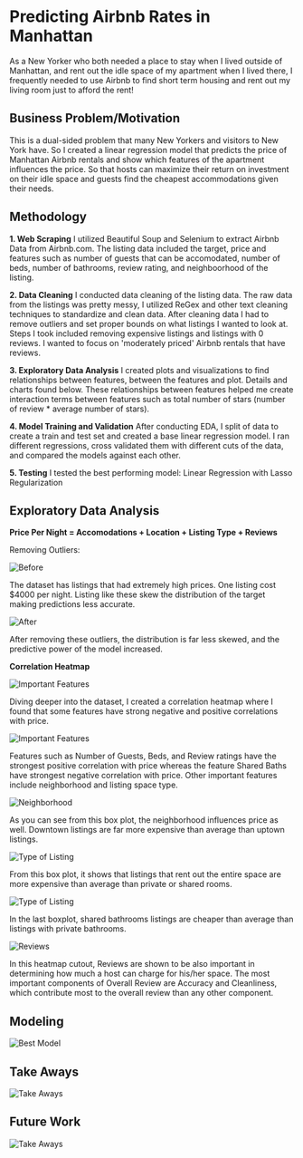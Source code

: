 # Predicting Airbnb Rates in Manhattan 

As a New Yorker who both needed a place to stay when I lived outside of Manhattan, and rent out the idle space of my apartment when I lived there, I frequently needed to use Airbnb to find short term housing and rent out my living room just to afford the rent!

## Business Problem/Motivation
This is a dual-sided problem that many New Yorkers and visitors to New York have. So I created a linear regression model that predicts the price of Manhattan Airbnb rentals and show which features of the apartment influences the price. So that hosts can maximize their return on investment on their idle space and guests find the cheapest accommodations given their needs.

## Methodology
**1. Web Scraping**
I utilized Beautiful Soup and Selenium to extract Airbnb Data from Airbnb.com. The listing data included the target, price and features such as number of guests that can be accomodated, number of beds, number of bathrooms, review rating, and neighboorhood of the listing.

**2. Data Cleaning**
I conducted data cleaning of the listing data. The raw data from the listings was pretty messy, I utilized ReGex and other text cleaning techniques to standardize and clean data. After cleaning data I had to remove outliers and set proper bounds on what listings I wanted to look at. Steps I took included removing expensive listings and listings with 0 reviews. I wanted to focus on 'moderately priced' Airbnb rentals that have reviews. 

**3. Exploratory Data Analysis**
I created plots and visualizations to find relationships between features, between the features and plot. Details and charts found below. These relationships between features helped me create interaction terms between features such as total number of stars (number of review * average number of stars).

**4. Model Training and Validation**
After conducting EDA, I split of data to create a train and test set and created a base linear regression model. I ran different regressions, cross validated them with different cuts of the data, and compared the models against each other.  

**5. Testing**
I tested the best performing model: Linear Regression with Lasso Regularization

## Exploratory Data Analysis

**Price Per Night = Accomodations + Location + Listing Type + Reviews**

Removing Outliers:

![Before](pricedistoutliers.png)

The dataset has listings that had extremely high prices. One listing cost $4000 per night. Listing like these skew the distribution of the target making predictions less accurate.

![After](priceoutliersremoved.png)

After removing these outliers, the distribution is far less skewed, and the predictive power of the model increased.

**Correlation Heatmap**

![Important Features](Heatmap.png)

Diving deeper into the dataset, I created a correlation heatmap where I found that some features have strong negative and positive correlations with price.

![Important Features](importantfeatures.png)

Features such as Number of Guests, Beds, and Review ratings have the strongest positive correlation with price whereas the feature Shared Baths have strongest negative correlation with price. Other important features include neighborhood and listing space type. 


![Neighborhood](neighborhood_boxplot.png)

As you can see from this box plot, the neighborhood influences price as well. Downtown listings are far more expensive than average than uptown listings.


![Type of Listing](Listing_type_boxplot.png)

From this box plot, it shows that listings that rent out the entire space are more expensive than average than private or shared rooms.

![Type of Listing](shared_bath_boxplot.png)

In the last boxplot, shared bathrooms listings are cheaper than average than listings with private bathrooms.

![Reviews](reviews.png)

In this heatmap cutout, Reviews are shown to be also important in determining how much a host can charge for his/her space. The most important components of Overall Review are Accuracy and Cleanliness, which contribute most to the overall review than any other component.


## Modeling

![Best Model](finalmodel.png)

## Take Aways

![Take Aways](takeaway.png)

## Future Work

![Take Aways](futurework.png)
